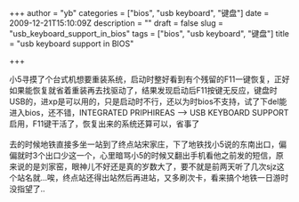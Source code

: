 +++
author = "yb"
categories = ["bios", "usb keyboard", "键盘"]
date = 2009-12-21T15:10:09Z
description = ""
draft = false
slug = "usb_keyboard_support_in_bios"
tags = ["bios", "usb keyboard", "键盘"]
title = "usb keyboard support in BIOS"

+++


小5寻摸了个台式机想要重装系统，启动时整好看到有个残留的F11一键恢复，正好如果能恢复就省着重装再去找驱动了，结果发现启动后F11按键无反应，键盘时USB的，进xp是可以用的，只是启动时不行，还以为时bios不支持，试了下del能进入bios，还不错，INTEGRATED PRIPHIREAS --&gt; USB KEYBOARD SUPPORT 启用，F11键干活了，恢复出来的系统还算可以，省事了<br><br>去的时候地铁直接多坐一站到了终点站宋家庄，下了地铁找小5说的东南出口，偏偏就时3个出口少这一个，心里暗骂小5的时候又翻出手机看他之前发的短信，原来说的是刘家窑，眼神儿不好还是真的岁数大了，要不就是前两天听了几次sjz这个站名就...唉，终点站还得出站然后再进站，又多刷次卡，看来搞个地铁一日游时没指望了..<br>


